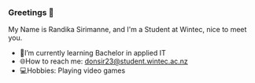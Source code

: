 ### Greetings 👋

My Name is Randika Sirimanne, and I'm a Student at Wintec, nice to meet you.

-  📖I’m currently learning Bachelor in applied IT
-  🌐How to reach me: donsir23@student.wintec.ac.nz
-  💻Hobbies: Playing video games

